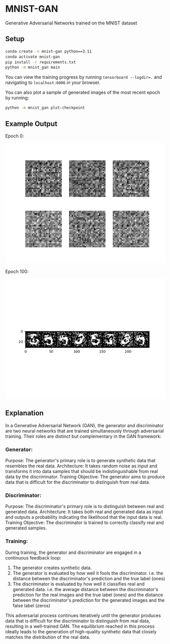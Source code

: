# MNIST-GAN
 Generative Adversarial Networks trained on the MNIST dataset


## Setup

```bash
conda create -n mnist-gan python==3.11
conda activate mnist-gan
pip install -r requirements.txt
python -m mnist_gan main
```

You can view the training progress by running `tensorboard --logdir=.` and navigating to `localhost:6006` in your browser.

You can also plot a sample of generated images of the most recent epoch by running:

```bash
python -m mnist_gan plot-checkpoint
```

## Example Output

Epoch 0:

![Epoch 0](./images/epoch_0.png)

Epoch 100:

![Epoch 100](./images/epoch_100.png)

## Explanation

In a Generative Adversarial Network (GAN), the generator and discriminator are two neural networks that are trained simultaneously through adversarial training. Their roles are distinct but complementary in the GAN framework:

### Generator:

Purpose: The generator's primary role is to generate synthetic data that resembles the real data.
Architecture: It takes random noise as input and transforms it into data samples that should be indistinguishable from real data by the discriminator.
Training Objective: The generator aims to produce data that is difficult for the discriminator to distinguish from real data.


### Discriminator:

Purpose: The discriminator's primary role is to distinguish between real and generated data.
Architecture: It takes both real and generated data as input and outputs a probability indicating the likelihood that the input data is real.
Training Objective: The discriminator is trained to correctly classify real and generated samples.

### Training:

During training, the generator and discriminator are engaged in a continuous feedback loop:

1. The generator creates synthetic data.
2. The generator is evaluated by how well it fools the discriminator.
   i.e. the distance between the discriminator's prediction and the true label (ones)
3. The discriminator is evaluated by how well it classifies real and generated data.
   i.e. the average distance between the discriminator's prediction for the real images and the true label (ones) and the distance between the discriminator's prediction for the generated images and the false label (zeros)

This adversarial process continues iteratively until the generator produces data that is difficult for the discriminator to distinguish from real data, resulting in a well-trained GAN. The equilibrium reached in this process ideally leads to the generation of high-quality synthetic data that closely matches the distribution of the real data.

